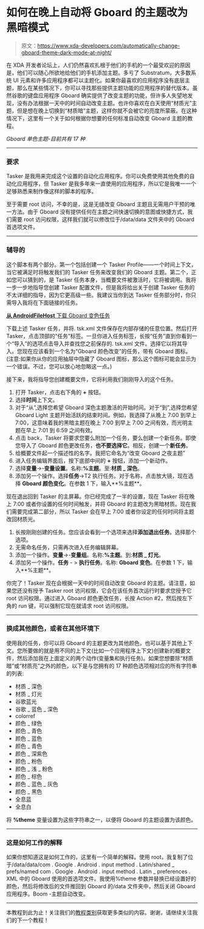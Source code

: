 # 如何在晚上自动将 Gboard 的主题改为黑暗模式

> 原文：<https://www.xda-developers.com/automatically-change-gboard-theme-dark-mode-at-night/>

在 XDA 开发者论坛上，人们仍然喜欢扎根于他们的手机的一个最受欢迎的原因是，他们可以随心所欲地给他们的手机添加主题。多亏了 Substratum，大多数系统 UI 元素和许多应用程序都可以主题化。如果你最喜欢的应用程序没有底层主题，那么在某些情况下，你可以寻找那些提供主题功能的应用程序的替代版本。虽然谷歌的键盘应用程序 Gboard 确实提供了改变主题的功能，但许多人失望地发现，没有办法根据一天中的时间自动改变主题。也许你喜欢在白天使用“材质光”主题，但是想在晚上切换到“材质暗”主题，这样你就不会被它的亮度所蒙蔽。在这种情况下，这里有一个关于如何根据你想要的任何标准自动改变 Gboard 主题的教程。

*Gboard 单色主题-目前共有 17 种*

* * *

### 要求

Tasker 是我用来完成这个设置的自动化应用程序。你可以免费使用其他免费的自动化应用程序，但 Tasker 是我多年来一直使用的应用程序，所以它是我唯一一个足够熟悉来制作像这样的脚本的程序。

至于需要 root 访问，不幸的是，这是无缝改变 Gboard 主题且无需用户干预的唯一方法。由于 Gboard 没有提供任何在主题之间快速切换的意图或快捷方式，我们需要 root 访问权限，这样我们就可以修改位于/data/data 文件夹中的 Gboard 首选项文件。

* * *

### 辅导的

这个脚本有两个部分。第一个包括创建一个 Tasker Profile——一个时间上下文，当它被满足时将触发我们的 Tasker 任务来改变我们的 Gboard 主题。第二个，正如您可以猜到的，是 Tasker 任务本身，当概要文件被激活时，它将被调用。我将一步一步地指导您创建 Tasker 配置文件，但是我将给出关于创建 Tasker 任务的不太详细的指导，因为它更高级一些。我建议当你到达 Tasker 任务部分时，你只需导入我将在下面链接的任务。

[**从 AndroidFileHost** 下载 Gboard 变色任务](https://www.androidfilehost.com/?fid=673368273298954408)

下载上述 Tasker 任务，并将. tsk.xml 文件保存在内部存储的任意位置。然后打开 Tasker，点击顶部的“任务”标签。一旦你进入任务标签，长按“任务”直到你看到一个“导入”的选项点击导入并查找您之前保存的. tsk.xml 文件。选择它以将其导入。您现在应该看到一个名为“Gboard 颜色改变”的任务，带有 Gboard 图标。(注意:如果你从你的应用抽屉中隐藏了 Gboard 图标，那么这个图标可能会显示为一个错误。不过，您可以放心地忽略这一点。)

接下来，我将指导您创建概要文件，它将利用我们刚刚导入的这个任务。

1.  打开 Tasker，点击右下角的 **+** 按钮。
2.  选择**时间**上下文。
3.  对于“从”,选择您希望 Gboard 深色主题激活的开始时间。对于“到”,选择您希望 Gboard Light 主题开始活跃的结束时间。例如，我选择了从晚上 7:00 到早上 7:00，这意味着我的黑暗主题在晚上 7:00 到早上 7:00 之间有效，而光明主题在早上 7:01 到 6:59 之间有效。
4.  点击 back，Tasker 将要求您要么附加一个任务，要么创建一个新任务。即使您导入了 Gboard 颜色更改任务，**也不要选择它**。相反，创建一个**新任务**。
5.  给概要文件起一个描述性的名字。我把它命名为“改变 Gboard 之夜主题”
6.  进入任务编辑界面后，按下底部中间的 **+** 按钮，添加一个新动作。
7.  选择**变量**->-**变量设置**。名称:**%主题**。至:**材质 _ 深色**。
8.  添加另一个操作。选择**任务**->T2 执行任务。对于名称，点击放大镜，现在选择 **Gboard 颜色变化**。在参数 1 下，输入**%主题**。

现在退出回到 Tasker 的主屏幕。你已经完成了一半的设置，现在 Tasker 将在晚上 7:00 或者你设置的任何时间触发，并将 Gboard 的主题改为黑暗材质。现在我们需要完成第二部分，所以 Tasker 会在早上 7:00 或者你设定的任何时间将主题改回材质光。

1.  长按刚刚创建的任务。您应该会看到一个选项来选择**添加退出任务**。选择那个选项。
2.  无需命名任务，只需再次进入任务编辑屏幕。
3.  添加一个操作。**变量**->-**变量组**。名称:**%主题**。到:**材质 _ 灯光**。
4.  添加另一个操作。**任务** - > **执行任务**。名称: **Gboard 变色**。在参数 1 下，输入**%主题**。

你完了！Tasker 现在会根据一天中的时间自动改变 Gboard 的主题。请注意，如果您还没有授予 Tasker root 访问权限，它会在该任务首次运行时要求您授予它 root 访问权限。通过进入 Gboard 颜色更改任务，长按 Action #2，然后按左下角的 run 键，可以强制它现在就请求 root 访问权限。

* * *

### 换成其他颜色，或者在其他环境下

使用我的任务，你可以将 Gboard 的主题更改为其他颜色，也可以基于其他上下文。您所要做的就是用不同的上下文(比如一个应用程序上下文)创建新的概要文件，然后添加我在上面定义的两个动作(变量集和执行任务)。如果您想要除“材质暗”或“材质亮”之外的颜色，以下是与您拥有的 17 种颜色选项相对应的所有字符串的列表:

*   材质 _ 深色
*   材质 _ 灯光
*   谷歌蓝光
*   谷歌 _ 蓝色 _ 深色
*   colorref
*   颜色 _ 绿色
*   颜色 _ 青色
*   颜色 _ 蓝色
*   颜色 _ 青色
*   颜色 _ 深紫色
*   颜色 _ 粉色
*   颜色 _ 浅 _ 粉色
*   颜色 _ 棕色
*   颜色 _ 蓝色 _ 灰色
*   颜色 _ 黑色
*   全息蓝
*   全息白

将 **%theme** 变量设置为这些字符串之一，以便将 Gboard 的主题设置为该颜色。

* * *

### 这是如何工作的解释

如果你想知道这是如何工作的，这里有一个简单的解释。使用 root，我复制了位于/data/data/com . Google . Android . input method . Latin/shared _ prefs/named com . Google . Android . input method . Latin _ preferences . XML 中的 Gboard 使用的首选项文件。我使用%theme 参数并替换已经设置好的颜色，然后将修改后的文件推回到 Gboard 的/data 文件夹中，然后关闭 Gboard 应用程序。Boom -主题自动改变。

* * *

本教程到此为止！关注我们的[教程类别](https://www.xda-developers.com/category/tutorials/)获取更多类似的内容。谢谢，请继续关注我们的下一个教程！